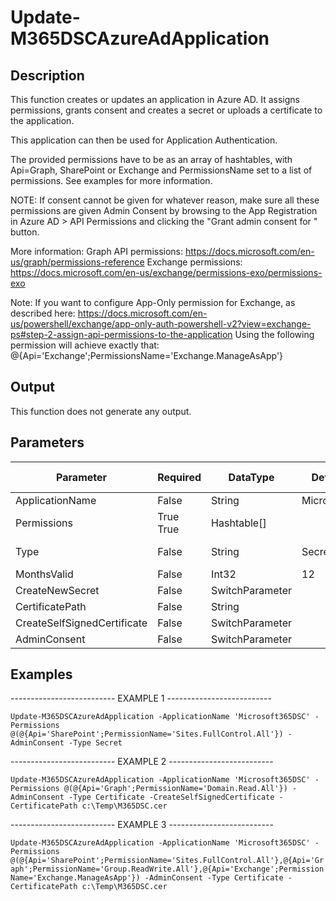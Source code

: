 ﻿# Update-M365DSCAzureAdApplication

## Description

This function creates or updates an application in Azure AD. It assigns permissions,
grants consent and creates a secret or uploads a certificate to the application.

This application can then be used for Application Authentication.

The provided permissions have to be as an array of hashtables, with Api=Graph, SharePoint
or Exchange and PermissionsName set to a list of permissions. See examples for more information.

NOTE:
If consent cannot be given for whatever reason, make sure all these permissions are
given Admin Consent by browsing to the App Registration in Azure AD > API Permissions
and clicking the "Grant admin consent for <orgname>" button.

More information:
Graph API permissions: https://docs.microsoft.com/en-us/graph/permissions-reference
Exchange permissions: https://docs.microsoft.com/en-us/exchange/permissions-exo/permissions-exo

Note:
If you want to configure App-Only permission for Exchange, as described here:
https://docs.microsoft.com/en-us/powershell/exchange/app-only-auth-powershell-v2?view=exchange-ps#step-2-assign-api-permissions-to-the-application
Using the following permission will achieve exactly that: @{Api='Exchange';PermissionsName='Exchange.ManageAsApp'}

## Output

This function does not generate any output.

## Parameters

| Parameter | Required | DataType | Default Value | Allowed Values | Description |
| --- | --- | --- | --- | --- | --- |
| ApplicationName | False | String | Microsoft365DSC |  |  |
| Permissions | True True | Hashtable[] |  |  |  |
| Type | False | String | Secret | Secret, Certificate |  |
| MonthsValid | False | Int32 | 12 |  |  |
| CreateNewSecret | False | SwitchParameter |  |  |  |
| CertificatePath | False | String |  |  |  |
| CreateSelfSignedCertificate | False | SwitchParameter |  |  |  |
| AdminConsent | False | SwitchParameter |  |  |  |

## Examples

-------------------------- EXAMPLE 1 --------------------------

`Update-M365DSCAzureAdApplication -ApplicationName 'Microsoft365DSC' -Permissions @(@{Api='SharePoint';PermissionName='Sites.FullControl.All'}) -AdminConsent -Type Secret`

-------------------------- EXAMPLE 2 --------------------------

`Update-M365DSCAzureAdApplication -ApplicationName 'Microsoft365DSC' -Permissions @(@{Api='Graph';PermissionName='Domain.Read.All'}) -AdminConsent -Type Certificate -CreateSelfSignedCertificate -CertificatePath c:\Temp\M365DSC.cer`

-------------------------- EXAMPLE 3 --------------------------

`Update-M365DSCAzureAdApplication -ApplicationName 'Microsoft365DSC' -Permissions @(@{Api='SharePoint';PermissionName='Sites.FullControl.All'},@{Api='Graph';PermissionName='Group.ReadWrite.All'},@{Api='Exchange';PermissionName='Exchange.ManageAsApp'}) -AdminConsent -Type Certificate -CertificatePath c:\Temp\M365DSC.cer`


